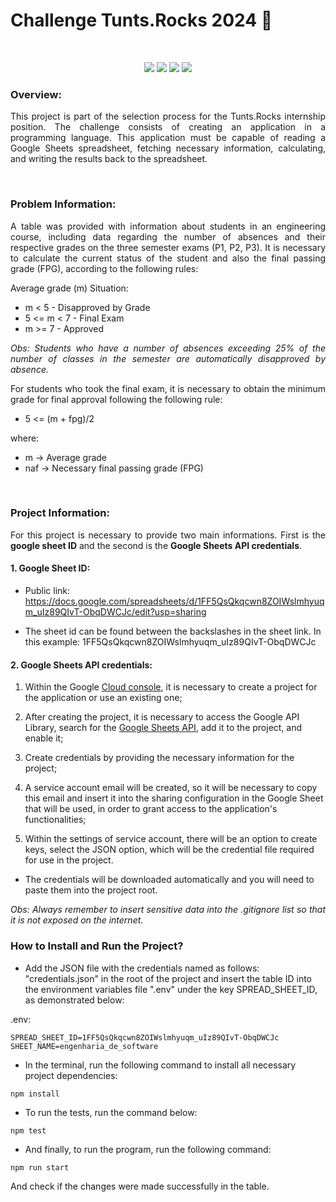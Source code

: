 # Challenge Tunts.Rocks 2024 🤘

<br>

<p align="center">
     <a alt="Node">
        <img src="https://img.shields.io/badge/Nodejs-v18.16.0-blue.svg" />
    </a>
    <a alt="Typescript">
        <img src="https://img.shields.io/badge/Typescript-v5.2.2-purple.svg" />
    </a>
    <a alt="Jest">
        <img src="https://img.shields.io/badge/Jest-v29.7.0-brightgreen.svg" />
    </a>
    <a alt="Express">
        <img src="https://img.shields.io/badge/GoogleApis-v133.0.0-lightgreen.svg" />
    </a>
</p>

### Overview:

<p align="justify">
This project is part of the selection process for the Tunts.Rocks internship position. The challenge consists of creating an application in a programming language. This application must be capable of reading a Google Sheets spreadsheet, fetching necessary information, calculating, and writing the results back to the spreadsheet.
</p>

<br>

### Problem Information:

<p align="justify">
A table was provided with information about students in an engineering course, including data regarding the number of absences and their respective grades on the three semester exams (P1, P2, P3). It is necessary to calculate the current status of the student and also the final passing grade (FPG), according to the following rules:
</p>

Average grade (m) Situation:

<ul>
    <li>m < 5  - Disapproved by Grade</li>
    <li>5 <= m < 7  - Final Exam</li>
    <li>m >= 7  - Approved</li>
</ul>

<p align="justify">
<i>Obs: Students who have a number of absences exceeding 25% of the number of classes in the semester are automatically disapproved by absence.</i>
</p>

<p align="justify">
For students who took the final exam, it is necessary to obtain the minimum grade for final approval following the following rule:

- 5 <= (m + fpg)/2
</p>

where:

<ul>
    <li>m -> Average grade</li>
    <li>naf -> Necessary final passing grade (FPG)</li>
</ul>

<br>

### Project Information:

<p align="justify">
For this project is necessary to provide two main informations. First is the <b>google sheet ID</b> and the second is the <b>Google Sheets API credentials</b>.
</p>

#### 1. Google Sheet ID:

- Public link: https://docs.google.com/spreadsheets/d/1FF5QsQkqcwn8ZOIWslmhyuqm_uIz89QIvT-ObqDWCJc/edit?usp=sharing

- The sheet id can be found between the backslashes in the sheet link. In this example: 1FF5QsQkqcwn8ZOIWslmhyuqm_uIz89QIvT-ObqDWCJc

#### 2. Google Sheets API credentials:

1. Within the Google [Cloud console](https://console.cloud.google.com), it is necessary to create a project for the application or use an existing one;

2. After creating the project, it is necessary to access the Google API Library, search for the [Google Sheets API](https://console.cloud.google.com/apis/library/sheets.googleapis.com), add it to the project, and enable it;

3. Create credentials by providing the necessary information for the project;

4. A service account email will be created, so it will be necessary to copy this email and insert it into the sharing configuration in the Google Sheet that will be used, in order to grant access to the application's functionalities;

5. Within the settings of service account, there will be an option to create keys, select the JSON option, which will be the credential file required for use in the project.

- The credentials will be downloaded automatically and you will need to paste them into the project root.

<p align="justify">
<i>Obs: Always remember to insert sensitive data into the .gitignore list so that it is not exposed on the internet.</i>
</p>

### How to Install and Run the Project?

- Add the JSON file with the credentials named as follows: "credentials.json" in the root of the project and insert the table ID into the environment variables file ".env" under the key SPREAD_SHEET_ID, as demonstrated below:

.env:

```
SPREAD_SHEET_ID=1FF5QsQkqcwn8ZOIWslmhyuqm_uIz89QIvT-ObqDWCJc
SHEET_NAME=engenharia_de_software
```

- In the terminal, run the following command to install all necessary project dependencies:

```console
npm install
```

- To run the tests, run the command below:

```console
npm test
```

- And finally, to run the program, run the following command:

```console
npm run start
```

And check if the changes were made successfully in the table.
